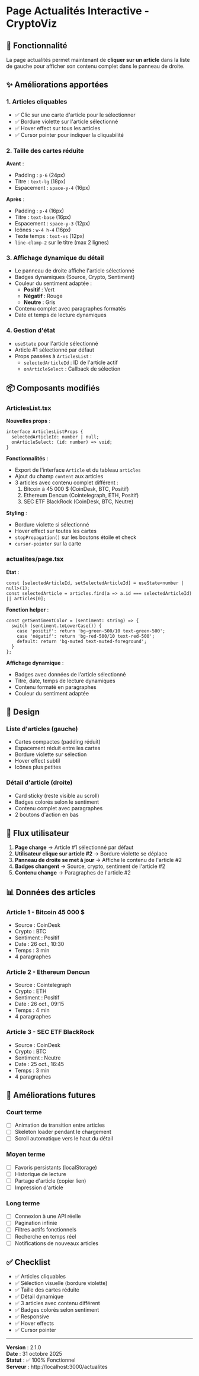 # Page Actualités Interactive - CryptoViz

## 🎯 Fonctionnalité

La page actualités permet maintenant de **cliquer sur un article** dans la liste de gauche pour afficher son contenu complet dans le panneau de droite.

## ✨ Améliorations apportées

### 1. Articles cliquables
- ✅ Clic sur une carte d'article pour le sélectionner
- ✅ Bordure violette sur l'article sélectionné
- ✅ Hover effect sur tous les articles
- ✅ Cursor pointer pour indiquer la cliquabilité

### 2. Taille des cartes réduite
**Avant** :
- Padding : `p-6` (24px)
- Titre : `text-lg` (18px)
- Espacement : `space-y-4` (16px)

**Après** :
- Padding : `p-4` (16px)
- Titre : `text-base` (16px)
- Espacement : `space-y-3` (12px)
- Icônes : `w-4 h-4` (16px)
- Texte temps : `text-xs` (12px)
- `line-clamp-2` sur le titre (max 2 lignes)

### 3. Affichage dynamique du détail
- Le panneau de droite affiche l'article sélectionné
- Badges dynamiques (Source, Crypto, Sentiment)
- Couleur du sentiment adaptée :
  - **Positif** : Vert
  - **Négatif** : Rouge
  - **Neutre** : Gris
- Contenu complet avec paragraphes formatés
- Date et temps de lecture dynamiques

### 4. Gestion d'état
- `useState` pour l'article sélectionné
- Article #1 sélectionné par défaut
- Props passées à `ArticlesList` :
  - `selectedArticleId` : ID de l'article actif
  - `onArticleSelect` : Callback de sélection

## 📦 Composants modifiés

### ArticlesList.tsx

**Nouvelles props** :
```tsx
interface ArticlesListProps {
  selectedArticleId: number | null;
  onArticleSelect: (id: number) => void;
}
```

**Fonctionnalités** :
- Export de l'interface `Article` et du tableau `articles`
- Ajout du champ `content` aux articles
- 3 articles avec contenu complet différent :
  1. Bitcoin à 45 000 $ (CoinDesk, BTC, Positif)
  2. Ethereum Dencun (Cointelegraph, ETH, Positif)
  3. SEC ETF BlackRock (CoinDesk, BTC, Neutre)

**Styling** :
- Bordure violette si sélectionné
- Hover effect sur toutes les cartes
- `stopPropagation()` sur les boutons étoile et check
- `cursor-pointer` sur la carte

### actualites/page.tsx

**État** :
```tsx
const [selectedArticleId, setSelectedArticleId] = useState<number | null>(1);
const selectedArticle = articles.find(a => a.id === selectedArticleId) || articles[0];
```

**Fonction helper** :
```tsx
const getSentimentColor = (sentiment: string) => {
  switch (sentiment.toLowerCase()) {
    case 'positif': return 'bg-green-500/10 text-green-500';
    case 'négatif': return 'bg-red-500/10 text-red-500';
    default: return 'bg-muted text-muted-foreground';
  }
};
```

**Affichage dynamique** :
- Badges avec données de l'article sélectionné
- Titre, date, temps de lecture dynamiques
- Contenu formaté en paragraphes
- Couleur du sentiment adaptée

## 🎨 Design

### Liste d'articles (gauche)
- Cartes compactes (padding réduit)
- Espacement réduit entre les cartes
- Bordure violette sur sélection
- Hover effect subtil
- Icônes plus petites

### Détail d'article (droite)
- Card sticky (reste visible au scroll)
- Badges colorés selon le sentiment
- Contenu complet avec paragraphes
- 2 boutons d'action en bas

## 🔄 Flux utilisateur

1. **Page charge** → Article #1 sélectionné par défaut
2. **Utilisateur clique sur article #2** → Bordure violette se déplace
3. **Panneau de droite se met à jour** → Affiche le contenu de l'article #2
4. **Badges changent** → Source, crypto, sentiment de l'article #2
5. **Contenu change** → Paragraphes de l'article #2

## 📊 Données des articles

### Article 1 - Bitcoin 45 000 $
- Source : CoinDesk
- Crypto : BTC
- Sentiment : Positif
- Date : 26 oct., 10:30
- Temps : 3 min
- 4 paragraphes

### Article 2 - Ethereum Dencun
- Source : Cointelegraph
- Crypto : ETH
- Sentiment : Positif
- Date : 26 oct., 09:15
- Temps : 4 min
- 4 paragraphes

### Article 3 - SEC ETF BlackRock
- Source : CoinDesk
- Crypto : BTC
- Sentiment : Neutre
- Date : 25 oct., 16:45
- Temps : 3 min
- 4 paragraphes

## 🚀 Améliorations futures

### Court terme
- [ ] Animation de transition entre articles
- [ ] Skeleton loader pendant le chargement
- [ ] Scroll automatique vers le haut du détail

### Moyen terme
- [ ] Favoris persistants (localStorage)
- [ ] Historique de lecture
- [ ] Partage d'article (copier lien)
- [ ] Impression d'article

### Long terme
- [ ] Connexion à une API réelle
- [ ] Pagination infinie
- [ ] Filtres actifs fonctionnels
- [ ] Recherche en temps réel
- [ ] Notifications de nouveaux articles

## ✅ Checklist

- ✅ Articles cliquables
- ✅ Sélection visuelle (bordure violette)
- ✅ Taille des cartes réduite
- ✅ Détail dynamique
- ✅ 3 articles avec contenu différent
- ✅ Badges colorés selon sentiment
- ✅ Responsive
- ✅ Hover effects
- ✅ Cursor pointer

---

**Version** : 2.1.0  
**Date** : 31 octobre 2025  
**Statut** : ✅ 100% Fonctionnel  
**Serveur** : http://localhost:3000/actualites

